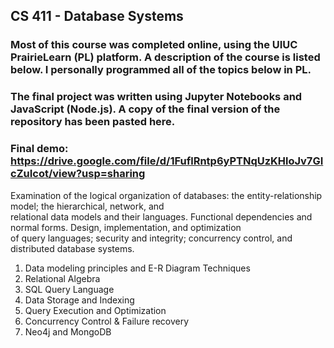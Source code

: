 ## CS 411 - Database Systems

### Most of this course was completed online, using the UIUC PrairieLearn (PL) platform. A description of the course is listed below. I personally programmed all of the topics below in PL.

### The final project was written using Jupyter Notebooks and JavaScript (Node.js). A copy of the final version of the repository has been pasted here.

### Final demo: https://drive.google.com/file/d/1FuflRntp6yPTNqUzKHloJv7GIcZuIcot/view?usp=sharing

Examination of the logical organization of databases: the entity-relationship model; the hierarchical, network, and  
relational data models and their languages. Functional dependencies and normal forms. Design, implementation, and optimization  
of query languages; security and integrity; concurrency control, and distributed database systems.  

1. Data modeling principles and E-R Diagram Techniques  
2. Relational Algebra  
3. SQL Query Language  
4. Data Storage and Indexing  
5. Query Execution and Optimization  
6. Concurrency Control & Failure recovery  
7. Neo4j and MongoDB  
